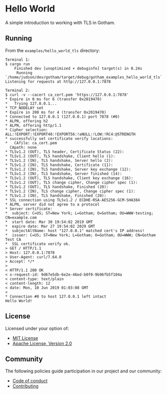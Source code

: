 # Hello World

A simple introduction to working with TLS in Gotham.

## Running

From the `examples/hello_world_tls` directory:
```
Terminal 1:
$ cargo run
    Finished dev [unoptimized + debuginfo] target(s) in 0.24s
     Running `/home/judson/dev/gotham/target/debug/gotham_examples_hello_world_tls`
Listening for requests at http://127.0.0.1:7878

Terminal 2:
$ curl -v --cacert ca_cert.pem 'https://127.0.0.1:7878'
* Expire in 0 ms for 6 (transfer 0x2019470)
*   Trying 127.0.0.1...
* TCP_NODELAY set
* Expire in 200 ms for 4 (transfer 0x2019470)
* Connected to 127.0.0.1 (127.0.0.1) port 7878 (#0)
* ALPN, offering h2
* ALPN, offering http/1.1
* Cipher selection: ALL:!EXPORT:!EXPORT40:!EXPORT56:!aNULL:!LOW:!RC4:@STRENGTH
* successfully set certificate verify locations:
*   CAfile: ca_cert.pem
  CApath: none
* TLSv1.2 (OUT), TLS header, Certificate Status (22):
* TLSv1.2 (OUT), TLS handshake, Client hello (1):
* TLSv1.2 (IN), TLS handshake, Server hello (2):
* TLSv1.2 (IN), TLS handshake, Certificate (11):
* TLSv1.2 (IN), TLS handshake, Server key exchange (12):
* TLSv1.2 (IN), TLS handshake, Server finished (14):
* TLSv1.2 (OUT), TLS handshake, Client key exchange (16):
* TLSv1.2 (OUT), TLS change cipher, Change cipher spec (1):
* TLSv1.2 (OUT), TLS handshake, Finished (20):
* TLSv1.2 (IN), TLS change cipher, Change cipher spec (1):
* TLSv1.2 (IN), TLS handshake, Finished (20):
* SSL connection using TLSv1.2 / ECDHE-RSA-AES256-GCM-SHA384
* ALPN, server did not agree to a protocol
* Server certificate:
*  subject: C=US; ST=New York; L=Gotham; O=Gotham; OU=WWW-testing; CN=example.com
*  start date: Mar 30 19:54:02 2019 GMT
*  expire date: Mar 27 19:54:02 2029 GMT
*  subjectAltName: host "127.0.0.1" matched cert's IP address!
*  issuer: C=US; ST=New York; L=Gotham; O=Gotham; OU=WWW; CN=Gotham Test CA
*  SSL certificate verify ok.
> GET / HTTP/1.1
> Host: 127.0.0.1:7878
> User-Agent: curl/7.64.0
> Accept: */*
>
< HTTP/1.1 200 OK
< x-request-id: 9d67e5db-6e2e-46ed-b0f0-9b96fb5f104a
< content-type: text/plain
< content-length: 12
< date: Mon, 10 Jun 2019 01:03:08 GMT
<
* Connection #0 to host 127.0.0.1 left intact
Hello World!
```

## License

Licensed under your option of:

* [MIT License](../../LICENSE-MIT)
* [Apache License, Version 2.0](../../LICENSE-APACHE)

## Community

The following policies guide participation in our project and our community:

* [Code of conduct](../../CODE_OF_CONDUCT.md)
* [Contributing](../../CONTRIBUTING.md)
